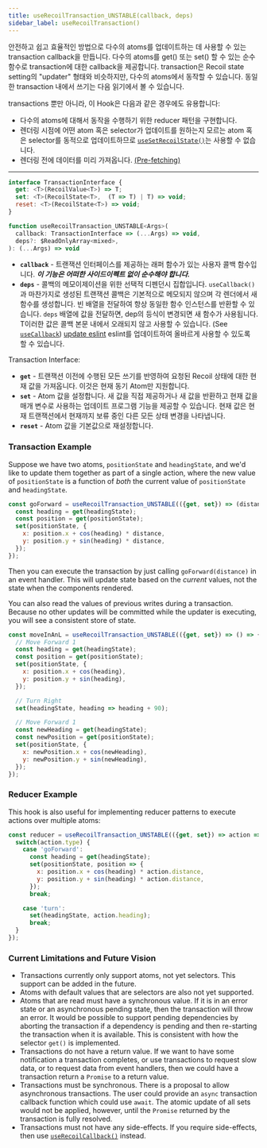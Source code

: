 ```yaml
---
title: useRecoilTransaction_UNSTABLE(callback, deps)
sidebar_label: useRecoilTransaction()
---
```


안전하고 쉽고 효율적인 방법으로 다수의 atoms를 업데이트하는 데 사용할 수 있는 transaction callback을 만듭니다. 다수의 atoms를 get() 또는 set() 할 수 있는 순수 함수로 transaction에 대한 callback을 제공합니다. transaction은 Recoil state setting의 "updater" 형태와 비슷하지만, 다수의 atoms에서 동작할 수 있습니다.
동일한 transaction 내에서 쓰기는 다음 읽기에서 볼 수 있습니다.

transactions 뿐만 아니라, 이 Hook은 다음과 같은 경우에도 유용합니다:
* 다수의 atoms에 대해서 동작을 수행하기 위한 reducer 패턴을 구현합니다.
* 렌더링 시점에 어떤 atom 혹은 selector가 업데이트를 원하는지 모르는 atom 혹은 selector를 동적으로 업데이트하므로 [`useSetRecoilState()`](/docs/api-reference/core/useSetRecoilState)는 사용할 수 없습니다.
* 렌더링 전에 데이터를 미리 가져옵니다. [(Pre-fetching)](/docs/guides/asynchronous-data-queries#pre-fetching)

---

```jsx
interface TransactionInterface {
  get: <T>(RecoilValue<T>) => T;
  set: <T>(RecoilState<T>,  (T => T) | T) => void;
  reset: <T>(RecoilState<T>) => void;
}

function useRecoilTransaction_UNSTABLE<Args>(
  callback: TransactionInterface => (...Args) => void,
  deps?: $ReadOnlyArray<mixed>,
): (...Args) => void
```

* **`callback`** - 트랜잭션 인터페이스를 제공하는 래퍼 함수가 있는 사용자 콜백 함수입니다. ***이 기능은 어떠한 사이드이펙트 없이 순수해야 합니다.***
* **`deps`** - 콜백의 메모이제이션을 위한 선택적 디펜던시 집합입니다.  `useCallback()`과 마찬가지로 생성된 트랜잭션 콜백은 기본적으로 메모되지 않으며 각 렌더에서 새 함수를 생성합니다.  빈 배열을 전달하여 항상 동일한 함수 인스턴스를 반환할 수 있습니다.  `deps` 배열에 값을 전달하면,  dep의 등식이 변경되면 새 함수가 사용됩니다.  T이러한 값은 콜백 본문 내에서 오래되지 않고 사용할 수 있습니다. (See [`useCallback`](https://react.dev/reference/react/useCallback)) [update eslint](/docs/introduction/installation#eslint) eslint를 업데이트하여 올바르게 사용할 수 있도록 할 수 있습니다.

Transaction Interface:
* **`get`** - 트랜잭션 이전에 수행된 모든 쓰기를 반영하여 요청된 Recoil 상태에 대한 현재 값을 가져옵니다.  이것은 현재 동기 Atom만 지원합니다.
* **`set`** - Atom 값을 설정합니다.  새 값을 직접 제공하거나 새 값을 반환하고 현재 값을 매개 변수로 사용하는 업데이트 프로그램 기능을 제공할 수 있습니다. 현재 값은 현재 트랜잭션에서 현재까지 보류 중인 다른 모든 상태 변경을 나타냅니다.
* **`reset`** - Atom 값을 기본값으로 재설정합니다.

### Transaction Example

Suppose we have two atoms, `positionState` and `headingState`, and we'd like to update them together as part of a single action, where the new value of `positionState` is a function of *both* the current value of `positionState` and `headingState`.

```jsx
const goForward = useRecoilTransaction_UNSTABLE(({get, set}) => (distance) => {
  const heading = get(headingState);
  const position = get(positionState);
  set(positionState, {
    x: position.x + cos(heading) * distance,
    y: position.y + sin(heading) * distance,
  });
});
```

Then you can execute the transaction by just calling `goForward(distance)` in an event handler.  This will update state based on the *current* values, not the state when the components rendered.

You can also read the values of previous writes during a transaction.  Because no other updates will be committed while the updater is executing, you will see a consistent store of state.

```jsx
const moveInAnL = useRecoilTransaction_UNSTABLE(({get, set}) => () => {
  // Move Forward 1
  const heading = get(headingState);
  const position = get(positionState);
  set(positionState, {
    x: position.x + cos(heading),
    y: position.y + sin(heading),
  });

  // Turn Right
  set(headingState, heading => heading + 90);

  // Move Forward 1
  const newHeading = get(headingState);
  const newPosition = get(positionState);
  set(positionState, {
    x: newPosition.x + cos(newHeading),
    y: newPosition.y + sin(newHeading),
  });
});
```

### Reducer Example

This hook is also useful for implementing reducer patterns to execute actions over multiple atoms:

```jsx
const reducer = useRecoilTransaction_UNSTABLE(({get, set}) => action => {
  switch(action.type) {
    case 'goForward':
      const heading = get(headingState);
      set(positionState, position => {
        x: position.x + cos(heading) * action.distance,
        y: position.y + sin(heading) * action.distance,
      });
      break;

    case 'turn':
      set(headingState, action.heading);
      break;
  }
});
```

### Current Limitations and Future Vision

* Transactions currently only support atoms, not yet selectors.  This support can be added in the future.
* Atoms with default values that are selectors are also not yet supported.
* Atoms that are read must have a synchronous value.  If it is in an error state or an asynchronous pending state, then the transaction will throw an error.  It would be possible to support pending dependencies by aborting the transaction if a dependency is pending and then re-starting the transaction when it is available.  This is consistent with how the selector `get()` is implemented.
* Transactions do not have a return value.  If we want to have some notification a transaction completes, or use transactions to request slow data, or to request data from event handlers, then we could have a transaction return a `Promise` to a return value.
* Transactions must be synchronous.  There is a proposal to allow asynchronous transactions.  The user could provide an `async` transaction callback function which could use `await`.  The atomic update of all sets would not be applied, however, until the `Promise` returned by the transaction is fully resolved.
* Transactions must not have any side-effects.  If you require side-effects, then use [`useRecoilCallback()`](/docs/api-reference/core/useRecoilCallback) instead.
